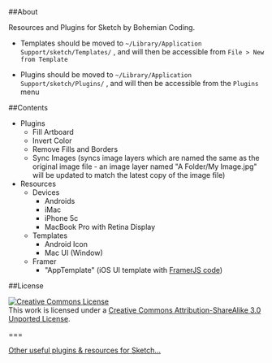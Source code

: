 ##About

Resources and Plugins for Sketch by Bohemian Coding.

* Templates should be moved to `~/Library/Application Support/sketch/Templates/` , and will then be accessible from `File > New from Template`

* Plugins should be moved to `~/Library/Application Support/sketch/Plugins/` , and will then be accessible from the `Plugins` menu

##Contents

* Plugins
	* Fill Artboard
	* Invert Color
	* Remove Fills and Borders
	* Sync Images (syncs image layers which are named the same as the original image file - an image layer named "A Folder/My Image.jpg" will be updated to match the latest copy of the image file)
* Resources
	* Devices
		* Androids
		* iMac
		* iPhone 5c
		* MacBook Pro with Retina Display
	* Templates
		* Android Icon
		* Mac UI (Window)
	* Framer
		* "AppTemplate" (iOS UI template with [FramerJS code](https://github.com/sebj/Sketch/blob/master/Resources/Framer/AppTemplate/app.js))

##License

<a rel="license" href="http://creativecommons.org/licenses/by-sa/3.0/deed.en_US"><img alt="Creative Commons License" style="border-width:0" src="http://i.creativecommons.org/l/by-sa/3.0/88x31.png" /></a><br />This work is licensed under a <a rel="license" href="http://creativecommons.org/licenses/by-sa/3.0/deed.en_US">Creative Commons Attribution-ShareAlike 3.0 Unported License</a>.

===

<a href="https://gist.github.com/bomberstudios/7694497">Other useful plugins & resources for Sketch...</a>
